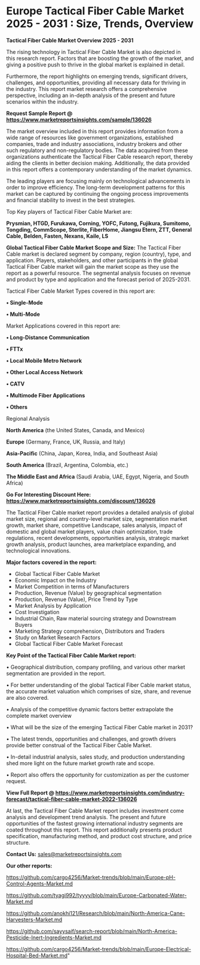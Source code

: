  # Europe Tactical Fiber Cable Market 2025 - 2031 : Size, Trends, Overview

<Strong> Tactical Fiber Cable Market Overview 2025 - 2031</strong>

The rising technology in Tactical Fiber Cable Market is also depicted in this research report. Factors that are boosting the growth of the market, and giving a positive push to thrive in the global market is explained in detail.

Furthermore, the report highlights on emerging trends, significant drivers, challenges, and opportunities, providing all necessary data for thriving in the industry. This report market research offers a comprehensive perspective, including an in-depth analysis of the present and future scenarios within the industry.

<strong>Request Sample Report @ <a href=https://www.marketreportsinsights.com/sample/136026>https://www.marketreportsinsights.com/sample/136026</a></strong>

The market overview included in this report provides information from a wide range of resources like government organizations, established companies, trade and industry associations, industry brokers and other such regulatory and non-regulatory bodies. The data acquired from these organizations authenticate the Tactical Fiber Cable research report, thereby aiding the clients in better decision making. Additionally, the data provided in this report offers a contemporary understanding of the market dynamics.

The leading players are focusing mainly on technological advancements in order to improve efficiency. The long-term development patterns for this market can be captured by continuing the ongoing process improvements and financial stability to invest in the best strategies.

Top Key players of Tactical Fiber Cable Market are:

<strong>Prysmian, HTGD, Furukawa, Corning, YOFC, Futong, Fujikura, Sumitomo, Tongding, CommScope, Sterlite, FiberHome, Jiangsu Etern, ZTT, General Cable, Belden, Fasten, Nexans, Kaile, LS</strong>

<strong><b>Global Tactical Fiber Cable Market Scope and Size:</b></strong>
The Tactical Fiber Cable market is declared segment by company, region (country), type, and application. Players, stakeholders, and other participants in the global Tactical Fiber Cable market will gain the market scope as they use the report as a powerful resource. The segmental analysis focuses on revenue and product by type and application and the forecast period of 2025-2031.

Tactical Fiber Cable Market Types covered in this report are:

<strong>• Single-Mode

• Multi-Mode</strong>

Market Applications covered in this report are:

<strong>• Long-Distance Communication

• FTTx

• Local Mobile Metro Network

• Other Local Access Network

• CATV

• Multimode Fiber Applications

• Others</strong> 

Regional Analysis

<strong>North America</strong> (the United States, Canada, and Mexico)

<strong>Europe</strong> (Germany, France, UK, Russia, and Italy)

<strong>Asia-Pacific</strong> (China, Japan, Korea, India, and Southeast Asia)

<strong>South America</strong> (Brazil, Argentina, Colombia, etc.)

<strong>The Middle East and Africa</strong> (Saudi Arabia, UAE, Egypt, Nigeria, and South Africa)

<strong>Go For Interesting Discount Here: <a href=https://www.marketreportsinsights.com/discount/136026>https://www.marketreportsinsights.com/discount/136026</a></strong>

The Tactical Fiber Cable market report provides a detailed analysis of global market size, regional and country-level market size, segmentation market growth, market share, competitive Landscape, sales analysis, impact of domestic and global market players, value chain optimization, trade regulations, recent developments, opportunities analysis, strategic market growth analysis, product launches, area marketplace expanding, and technological innovations.

<strong><b>Major factors covered in the report:</b></strong>
<ul>
  <li>Global Tactical Fiber Cable Market </li>
  <li>Economic Impact on the Industry</li>
  <li>Market Competition in terms of Manufacturers</li>
  <li>Production, Revenue (Value) by geographical segmentation</li>
  <li>Production, Revenue (Value), Price Trend by Type</li>
  <li>Market Analysis by Application</li>
  <li>Cost Investigation</li>
  <li>Industrial Chain, Raw material sourcing strategy and Downstream Buyers</li>
  <li>Marketing Strategy comprehension, Distributors and Traders</li>
  <li>Study on Market Research Factors</li>
  <li>Global Tactical Fiber Cable Market Forecast</li>
</ul>

<strong><b>Key Point of the Tactical Fiber Cable Market report:</b></strong>

• Geographical distribution, company profiling, and various other market segmentation are provided in the report.

• For better understanding of the global Tactical Fiber Cable market status, the accurate market valuation which comprises of size, share, and revenue are also covered.

• Analysis of the competitive dynamic factors better extrapolate the complete market overview

• What will be the size of the emerging Tactical Fiber Cable market in 2031?

• The latest trends, opportunities and challenges, and growth drivers provide better construal of the Tactical Fiber Cable Market.

• In-detail industrial analysis, sales study, and production understanding shed more light on the future market growth rate and scope.

• Report also offers the opportunity for customization as per the customer request.

<strong><b>View Full Report @ <a href=https://www.marketreportsinsights.com/industry-forecast/tactical-fiber-cable-market-2022-136026>https://www.marketreportsinsights.com/industry-forecast/tactical-fiber-cable-market-2022-136026</a></b></strong>


At last, the Tactical Fiber Cable Market report includes investment come analysis and development trend analysis. The present and future opportunities of the fastest growing international industry segments are coated throughout this report. This report additionally presents product specification, manufacturing method, and product cost structure, and price structure.

<strong>Contact Us:</strong>
sales@marketreportsinsights.com

<strong>Our other reports:</strong>

<a href=https://github.com/cargo4256/Market-trends/blob/main/Europe-pH-Control-Agents-Market.md>https://github.com/cargo4256/Market-trends/blob/main/Europe-pH-Control-Agents-Market.md</a>

<a href=https://github.com/tyagi992/tyyyy/blob/main/Europe-Carbonated-Water-Market.md>https://github.com/tyagi992/tyyyy/blob/main/Europe-Carbonated-Water-Market.md</a>

<a href=https://github.com/anokhi121/Research/blob/main/North-America-Cane-Harvesters-Market.md>https://github.com/anokhi121/Research/blob/main/North-America-Cane-Harvesters-Market.md</a>

<a href=https://github.com/sayysaif/search-report/blob/main/North-America-Pesticide-Inert-Ingredients-Market.md>https://github.com/sayysaif/search-report/blob/main/North-America-Pesticide-Inert-Ingredients-Market.md</a>

<a href=https://github.com/cargo4256/Market-trends/blob/main/Europe-Electrical-Hospital-Bed-Market.md>https://github.com/cargo4256/Market-trends/blob/main/Europe-Electrical-Hospital-Bed-Market.md</a>"
